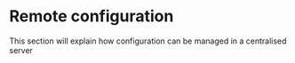 # Remote configuration

This section will explain how configuration can be managed in a centralised server
